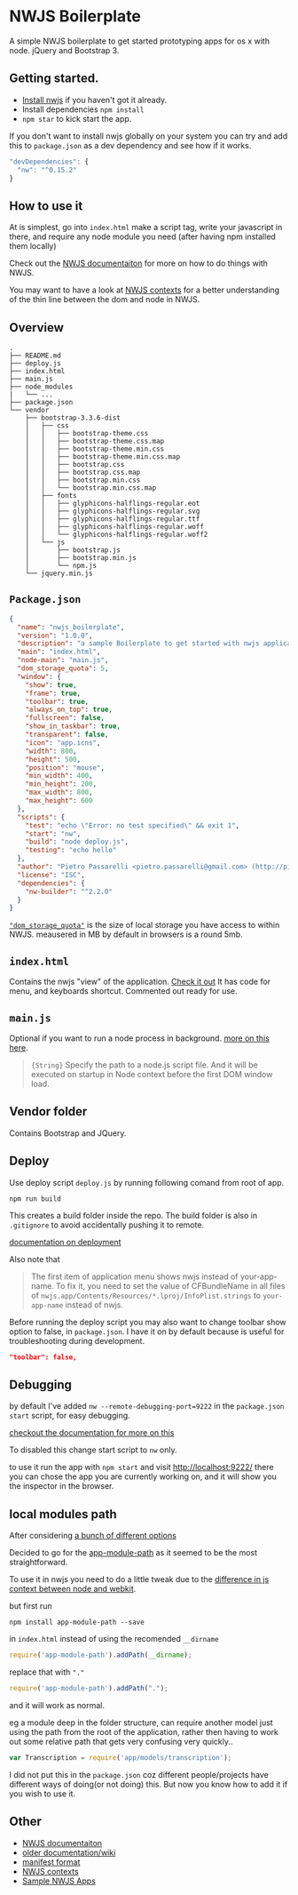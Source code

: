 # NWJS Boilerplate

A simple NWJS boilerplate to get started prototyping apps for os x with node. jQuery and Bootstrap 3.

## Getting started.
- [Install nwjs](http://nwjs.io/) if you haven't got it already.
- Install dependencies `npm install`
- `npm star` to kick start the app.

If you don't want to install nwjs globally on your system you can try and add this to `package.json` as a dev dependency and see how if it works.

```javascript
"devDependencies": {
  "nw": "^0.15.2"
}
```

## How to use it
At is simplest, go into `index.html` make a script tag, write your javascript in there, and require any node module you need (after having npm installed them locally)

Check out the [NWJS documentaiton](http://docs.nwjs.io/en/latest/) for more on how to do things with NWJS.

You may want to have a look at [NWJS contexts](http://docs.nwjs.io/en/latest/For%20Users/Advanced/JavaScript%20Contexts%20in%20NW.js/) for a better understanding of the thin line between the dom and node in NWJS.

## Overview

```
.
├── README.md
├── deploy.js
├── index.html
├── main.js
├── node_modules
|   └── ...
├── package.json
└── vendor
    ├── bootstrap-3.3.6-dist
    │   ├── css
    │   │   ├── bootstrap-theme.css
    │   │   ├── bootstrap-theme.css.map
    │   │   ├── bootstrap-theme.min.css
    │   │   ├── bootstrap-theme.min.css.map
    │   │   ├── bootstrap.css
    │   │   ├── bootstrap.css.map
    │   │   ├── bootstrap.min.css
    │   │   └── bootstrap.min.css.map
    │   ├── fonts
    │   │   ├── glyphicons-halflings-regular.eot
    │   │   ├── glyphicons-halflings-regular.svg
    │   │   ├── glyphicons-halflings-regular.ttf
    │   │   ├── glyphicons-halflings-regular.woff
    │   │   └── glyphicons-halflings-regular.woff2
    │   └── js
    │       ├── bootstrap.js
    │       ├── bootstrap.min.js
    │       └── npm.js
    └── jquery.min.js
```

## `Package.json`

```json
{
  "name": "nwjs_boilerplate",
  "version": "1.0.0",
  "description": "a sample Boilerplate to get started with nwjs applications",
  "main": "index.html",
  "node-main": "main.js",
  "dom_storage_quota": 5,
  "window": {
    "show": true,
    "frame": true,
    "toolbar": true,
    "always_on_top": true,
    "fullscreen": false,
    "show_in_taskbar": true,
    "transparent": false,
    "icon": "app.icns",
    "width": 800,
    "height": 500,
    "position": "mouse",
    "min_width": 400,
    "min_height": 200,
    "max_width": 800,
    "max_height": 600
  },
  "scripts": {
    "test": "echo \"Error: no test specified\" && exit 1",
    "start": "nw",
    "build": "node deploy.js",
    "testing": "echo hello"
  },
  "author": "Pietro Passarelli <pietro.passarelli@gmail.com> (http://pietropassarelli.com)",
  "license": "ISC",
  "dependencies": {
    "nw-builder": "^2.2.0"
  }
}
```

[`"dom_storage_quota"`](http://docs.nwjs.io/en/latest/References/Manifest%20Format/#dom_storage_quota) is the size of local storage you have access to within NWJS. meausered in MB by default in browsers is a round 5mb.

## `index.html`
Contains the nwjs "view" of the application. [Check it out](./index.html)
It has code for menu, and keyboards shortcut. Commented out ready for use.

## `main.js`
Optional if you want to run a node process in background. [more on this here](http://docs.nwjs.io/en/latest/References/Manifest%20Format/#node-main).

>`{String}` Specify the path to a node.js script file. And it will be executed on startup in Node context before the first DOM window load.

## Vendor folder
Contains Bootstrap and JQuery.

## Deploy

Use deploy script `deploy.js` by running following comand from root of app.

```
npm run build
```

This creates a build folder inside the repo. The build folder is also in `.gitignore` to avoid accidentally pushing it to remote.

[documentation on deployment](http://docs.nwjs.io/en/latest/For%20Users/Package%20and%20Distribute/)

Also note that

>The first item of application menu shows nwjs instead of your-app-name. To fix it, you need to set the value of CFBundleName in all files of `nwjs.app/Contents/Resources/*.lproj/InfoPlist.strings` to `your-app-name` instead of nwjs.

Before running the deploy script you may also want to change toolbar show option to false, in `package.json`. I have it on by default because is useful for troubleshooting during development.

```json
"toolbar": false,
```

## Debugging

by default I've added `nw --remote-debugging-port=9222` in the `package.json` `start` script, for easy debugging.

[checkout the documentation for more on this](http://docs.nwjs.io/en/latest/For%20Users/Debugging%20with%20DevTools/)

To disabled this change start script to `nw` only.


to use it run the app with `npm start` and visit [http://localhost:9222/](http://localhost:9222/) there you can chose the app you are currently working on, and it will show you the inspector in the browser.


## local modules path

After considering [a bunch of different options](https://gist.github.com/branneman/8048520)

Decided to go for the [app-module-path](https://www.npmjs.com/package/app-module-path) as it seemed to be the most straightforward.

To use it in nwjs you need to do a little tweak due to the [difference in js context between node and webkit](http://docs.nwjs.io/en/latest/For%20Users/Advanced/JavaScript%20Contexts%20in%20NW.js/#contexts-in-nwjs).

but first run

```
npm install app-module-path --save
```

in `index.html` instead of using the recomended `__dirname`  

```js
require('app-module-path').addPath(__dirname);
```

replace that with `"."`


```js
require('app-module-path').addPath(".");
```
and it will work as normal.

eg a module deep in the folder structure, can require another model just using the path from the root of the application, rather then having to work out some relative path that gets very confusing very quickly..

```js
var Transcription = require('app/models/transcription');
```

I did not put this in the `package.json` coz different people/projects have different ways of doing(or not doing) this. But now you know how to add it if you wish to use it.

## Other

- [NWJS documentaiton](http://docs.nwjs.io/en/latest/)
- [older documentation/wiki](https://github.com/nwjs/nw.js/wiki)
- [manifest format](http://docs.nwjs.io/en/latest/References/Manifest%20Format/#manifest-format)
- [NWJS contexts](http://docs.nwjs.io/en/latest/For%20Users/Advanced/JavaScript%20Contexts%20in%20NW.js/)
- [Sample NWJS Apps](https://github.com/zcbenz/nw-sample-apps)
